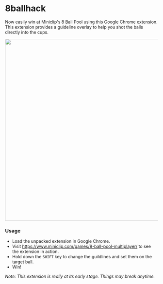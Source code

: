 # 8ballhack
Now easily win at Miniclip's 8 Ball Pool using this Google Chrome extension. This extension provides a guideline overlay to help you shot the balls directly into the cups.
<p align="center"> 
<img width="600px" src="https://github.com/r0hit-gupta/8ballhack/raw/master/preview/extension-preview.jpeg" />
</p>

### **Usage**
 * Load the unpacked extension in Google Chrome.
 * Visit https://www.miniclip.com/games/8-ball-pool-multiplayer/ to see the extension in action.
 * Hold down the `SHIFT` key to change the guildlines and set them on the target ball.
 * Win!

_Note: This extension is really at its early stage. Things may break anytime._
